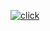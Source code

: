 [![click](https://github.com/threepolesoft/html-double-range-slider/assets/110777889/ecde6248-0c1d-4759-9571-c7c50f195783)](ссылка_на_странницу_при_клике)
